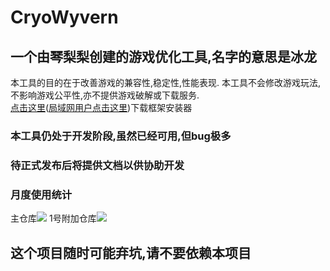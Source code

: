 # CryoWyvern  
## 一个由琴梨梨创建的游戏优化工具,名字的意思是冰龙 
本工具的目的在于改善游戏的兼容性,稳定性,性能表现. 本工具不会修改游戏玩法,不影响游戏公平性,亦不提供游戏破解或下载服务.  
[点击这里][]([局域网用户点击这里][])下载框架安装器  
### 本工具仍处于开发阶段,虽然已经可用,但bug极多  
### 待正式发布后将提供文档以供协助开发  
  
  
### 月度使用统计  
主仓库[![](https://data.jsdelivr.com/v1/package/gh/qinlili23333/CryoWyvern/badge)](https://www.jsdelivr.com/package/gh/qinlili23333/CryoWyvern) 1号附加仓库[![](https://data.jsdelivr.com/v1/package/gh/qinlili23333/CryoWyvernStorage0/badge)](https://www.jsdelivr.com/package/gh/qinlili23333/CryoWyvernStorage0)  
## 这个项目随时可能弃坑,请不要依赖本项目  


[点击这里]: https://github.com/qinlili23333/CryoWyvern/releases/download/LiteInstaller/InstallCryoWyvern.exe
[局域网用户点击这里]: https://ghcdn.qinlili.bid/https://github.com/qinlili23333/CryoWyvern/releases/download/LiteInstaller/InstallCryoWyvern.exe
